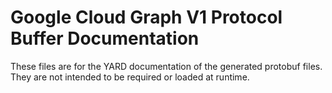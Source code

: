 # Google Cloud Graph V1 Protocol Buffer Documentation

These files are for the YARD documentation of the generated protobuf files.
They are not intended to be required or loaded at runtime.
